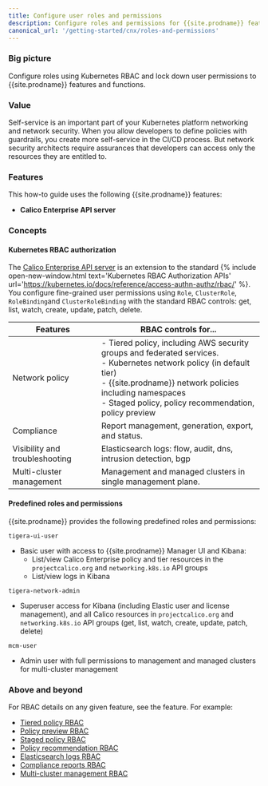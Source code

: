 ```yaml
---
title: Configure user roles and permissions
description: Configure roles and permissions for {{site.prodname}} features and functions.
canonical_url: '/getting-started/cnx/roles-and-permissions'
---
```


### Big picture

Configure roles using Kubernetes RBAC and lock down user permissions to {{site.prodname}} features and functions.

### Value

Self-service is an important part of your Kubernetes platform networking and network security. When you allow developers to define policies with guardrails, you create more self-service in the CI/CD process. But network security architects require assurances that developers can access only the resources they are entitled to. 

### Features

This how-to guide uses the following {{site.prodname}} features:

- **Calico Enterprise API server**

### Concepts

#### Kubernetes RBAC authorization

The [Calico Enterprise API server]({{site.baseurl}}/reference/installation/api#operator.tigera.io/v1.APIServer) is an extension to the standard {% include open-new-window.html text='Kubernetes RBAC Authorization APIs' url='https://kubernetes.io/docs/reference/access-authn-authz/rbac/' %}. You configure fine-grained user permissions using `Role`, `ClusterRole`, `RoleBinding`and `ClusterRoleBinding` with the standard RBAC controls: get, list, watch, create, update, patch, delete. 

| Features                       | RBAC controls for...                                         |
| ------------------------------ | ------------------------------------------------------------ |
| Network policy                 | - Tiered policy, including AWS security groups and federated services.<br />- Kubernetes network policy (in default tier)<br />- {{site.prodname}} network policies including namespaces<br />- Staged policy, policy recommendation, policy preview |
| Compliance                     | Report management, generation, export, and status.           |
| Visibility and troubleshooting | Elasticsearch logs: flow, audit, dns, intrusion detection, bgp |
| Multi-cluster management       | Management and managed clusters in single management plane.  |


#### Predefined roles and permissions

{{site.prodname}} provides the following predefined roles and permissions:

`tigera-ui-user`
- Basic user with access to {{site.prodname}} Manager UI and Kibana:
  - List/view Calico Enterprise policy and tier resources in the `projectcalico.org` and `networking.k8s.io` API groups
  - List/view logs in Kibana

`tigera-network-admin`
- Superuser access for Kibana (including Elastic user and license management), and all Calico resources in `projectcalico.org` and `networking.k8s.io` API groups (get, list, watch, create, update, patch, delete) 

`mcm-user`
- Admin user with full permissions to management and managed clusters for multi-cluster management

### Above and beyond

For RBAC details on any given feature, see the feature. For example:

- [Tiered policy RBAC]({{site.baseurl}}/security/rbac-tiered-policies)
- [Policy preview RBAC]({{site.baseurl}}/security/policy-impact-preview)
- [Staged policy RBAC]({{site.baseurl}}/security/staged-network-policies) 
- [Policy recommendation RBAC]({{site.baseurl}}/security/generate-policy-recommendation)
- [Elasticsearch logs RBAC]({{site.baseurl}}/security/logs/rbac-elasticsearch) 
- [Compliance reports RBAC]({{site.baseurl}}/compliance/compliance-reports/overview)
- [Multi-cluster management RBAC]({{site.baseurl}}/multicluster/mcm/configure)